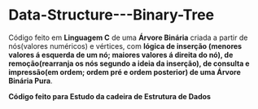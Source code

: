 # Data-Structure---Binary-Tree

Código feito em **Linguagem C** de uma **Árvore Binária** criada a partir de nós(valores numéricos) e vértices, com **lógica de inserção (menores valores á
esquerda de um nó; maiores valores á direita do nó), de remoção(rearranja os nós segundo a ideia da inserção), de consulta e impressão(em ordem; ordem pré
e ordem posterior) de uma Árvore Binária Pura**.

**Código feito para Estudo da cadeira de Estrutura de Dados**
